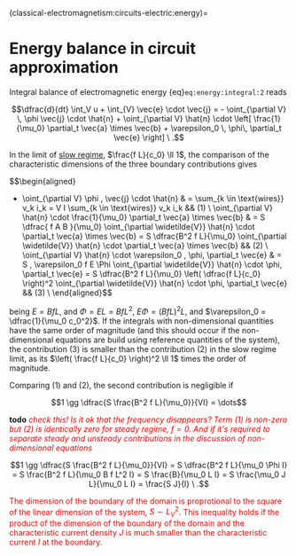 (classical-electromagnetism:circuits-electric:energy)=
# Energy balance in circuit approximation

Integral balance of electromagnetic energy {eq}`eq:energy:integral:2` reads

$$\dfrac{d}{dt} \int_V u + \int_{V} \vec{e} \cdot \vec{j} = - \oint_{\partial V} \, \phi \vec{j} \cdot \hat{n} + \oint_{\partial V} \hat{n} \cdot \left[ \frac{1}{\mu_0} \partial_t \vec{a} \times \vec{b} + \varepsilon_0 \, \phi\, \partial_t \vec{e} \right] \ .$$

In the limit of [slow regime](classical-electromagnetism:regimes:slow), $\frac{f L}{c_0} \ll 1$, the comparison of the characteristic dimensions of the three boundary contributions gives

$$\begin{aligned}
  - \oint_{\partial V} \phi \, \vec{j} \cdot \hat{n} & = \sum_{k \in \text{wires}} v_k i_k = V I \sum_{k \in \text{wires}} v_k i_k && (1) \\
  \oint_{\partial V} \hat{n} \cdot \frac{1}{\mu_0} \partial_t \vec{a} \times \vec{b} & = S \dfrac{ f A B }{\mu_0} \oint_{\partial \widetilde{V}} \hat{n} \cdot \partial_t \vec{a} \times \vec{b} = S \dfrac{B^2 f L}{\mu_0}  \oint_{\partial \widetilde{V}} \hat{n} \cdot \partial_t \vec{a} \times \vec{b}  && (2) \\
  \oint_{\partial V} \hat{n} \cdot \varepsilon_0 \, \phi\, \partial_t \vec{e} & = S \, \varepsilon_0 f E \Phi \oint_{\partial \widetilde{V}} \hat{n} \cdot \phi\, \partial_t \vec{e} = S \dfrac{B^2 f L}{\mu_0} \left( \dfrac{f L}{c_0} \right)^2 \oint_{\partial \widetilde{V}} \hat{n} \cdot \phi\, \partial_t \vec{e} && (3) \\
\end{aligned}$$

being $E = B f L$, and $\Phi = E L = B f L^2$, $E \Phi = (B f L)^2 L$, and $\varepsilon_0 = \dfrac{1}{\mu_0 c_0^2}$. If the integrals with non-dimensional quantities have the same order of magnitude (and this should occur if the non-dimensional equations are build using reference quantities of the system), the contribution (3) is smaller than the contribution (2) in the slow regime limit, as its $\left( \frac{f L}{c_0} \right)^2 \ll 1$ times the order of magnitude.

Comparing (1) and (2), the second contribution is negligible if

$$1 \gg \dfrac{S \frac{B^2 f L}{\mu_0}}{VI} = \dots$$

**todo** <span style="color:red">*check this! Is it ok that the frequency disappears? Term (1) is non-zero but (2) is identically zero for steady regime, $f = 0$. And if it's required to separate steady and unsteady contributions in the discussion of non-dimensional equations*</span>

$$1 \gg \dfrac{S \frac{B^2 f L}{\mu_0}}{VI} = S \dfrac{B^2 f L}{\mu_0 \Phi I} = S \frac{B^2 f L}{\mu_0 B f L^2 I} = S \frac{B}{\mu_0 L I} = S \frac{\mu_0 J L}{\mu_0 L I} = \frac{S J}{I} \ .$$

<span style="color:red">The dimension of the boundary of the domain is proprotional to the square of the linear dimension of the system, $S \sim L_{V}^2$. This inequality holds if the product of the dimension of the boundary of the domain and the characteristic current density $J$ is much smaller than the characteristic current $I$ at the boundary.</span>

<!--
---

$$1 \gg \dfrac{S \frac{B^2 f L}{\mu_0}}{VI} = S \dfrac{\mu_0^2 J^2 L^2 f L}{\mu_0 \Phi I} = S \frac{B^2 f L}{\mu_0 B f L^2 I} = S \frac{B}{\mu_0 L I} = S \frac{\mu_0 J L}{\mu_0 L I} = \frac{S J}{I} \ .$$

-->
